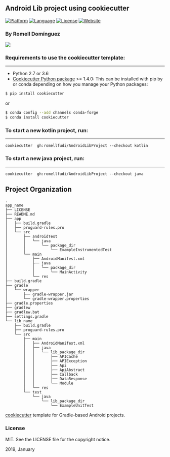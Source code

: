 ## Android Lib project using cookiecutter

[![Platform](https://img.shields.io/badge/platform-android-brightgreen.svg)](https://developer.android.com/index.html)
[![Language](https://img.shields.io/badge/language-ES-blue.svg)](./README.es)
[![License](https://img.shields.io/badge/license-MIT-blue.svg)](https://github.com/romellfudi/AndroidLibProject/blob/master/LICENSE)
[![Website](https://img.shields.io/website?up_message=online&url=https%3A%2F%2Fwww.romellfudi.com%2FAndroidLibProject%2F)](https://bit.ly/android_lib)
### By Romell Domínguez
[![](https://raw.githubusercontent.com/romellfudi/assets/master/favicon.ico)](https://www.romellfudi.com/)

### Requirements to use the cookiecutter template:
-----------
 - Python 2.7 or 3.6
 - [Cookiecutter Python package](http://cookiecutter.readthedocs.org/en/latest/installation.html) >= 1.4.0: This can be installed with pip by or conda depending on how you manage your Python packages:

``` bash
$ pip install cookiecutter
```

or

``` bash
$ conda config --add channels conda-forge
$ conda install cookiecutter
```

### To start a new kotlin project, run:
------------
    cookiecutter  gh:romellfudi/AndroidLibProject --checkout kotlin

### To start a new java project, run:
------------
    cookiecutter  gh:romellfudi/AndroidLibProject --checkout java

## Project Organization

```
.
app_name
├── LICENSE
├── README.md
├── app
│   ├── build.gradle
│   ├── proguard-rules.pro
│   └── src
│       ├── androidTest
│       │   └── java
│       │       └── package_dir
│       │           └── ExampleInstrumentedTest
│       └── main
│           ├── AndroidManifest.xml
│           ├── java
│           │   └── package_dir
│           │       └── MainActivity
│           └── res
├── build.gradle
├── gradle
│   └── wrapper
│       ├── gradle-wrapper.jar
│       └── gradle-wrapper.properties
├── gradle.properties
├── gradlew
├── gradlew.bat
├── settings.gradle
└── lib_name
    ├── build.gradle
    ├── proguard-rules.pro
    └── src
        ├── main
        │   ├── AndroidManifest.xml
        │   ├── java
        │   │   └── lib_package_dir
        │   │       ├── APICache
        │   │       ├── APIException
        │   │       ├── Api
        │   │       ├── ApiAbstract
        │   │       ├── Callback
        │   │       ├── DataResponse
        │   │       └── Module
        │   └── res
        └── test
            └── java
                └── lib_package_dir
                    └── ExampleUnitTest
```

[cookiecutter](https://github.com/audreyr/cookiecutter) template for Gradle-based Android projects.

### License
MIT. See the LICENSE file for the copyright notice.

2019, January